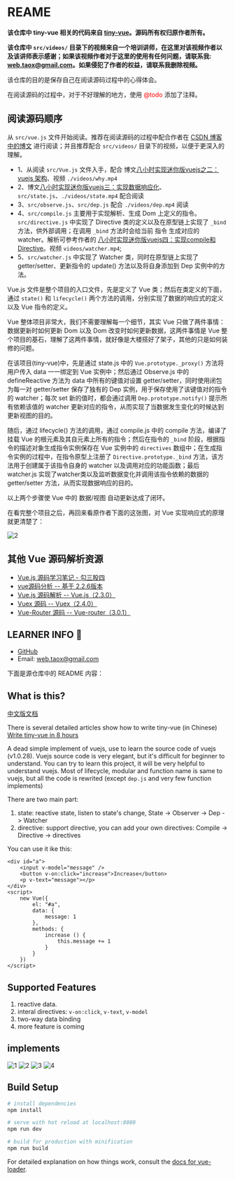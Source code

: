 # REAME

**该仓库中 tiny-vue 相关的代码来自 [tiny-vue](https://github.com/lihongxun945/tiny-vue)。源码所有权归原作者所有。**

**该仓库中 `src/videos/` 目录下的视频来自一个培训讲师，在这里对该视频作者以及该讲师表示感谢；如果该视频作者对于这里的使用有任何问题，请联系我: <web.taox@gmail.com>。如果侵犯了作者的权益，请联系我删除视频。**

该仓库的目的是保存自己在阅读源码过程中的心得体会。

在阅读源码的过程中，对于不好理解的地方，使用 <span style="color: red;">@todo</span> 添加了注释。

## 阅读源码顺序

从 `src/vue.js` 文件开始阅读。推荐在阅读源码的过程中配合作者在 [CSDN 博客中的博文](http://blog.csdn.net/lihongxun945/article/category/7259172) 进行阅读；并且推荐配合 `src/videos/` 目录下的视频，以便于更深入的理解。

* 1、从阅读 `src/Vue.js` 文件入手，配合 博文[八小时实现迷你版vuejs之二：vuejs 架构](http://blog.csdn.net/lihongxun945/article/details/78396197)、视频 `./videos/why.mp4`
* 2、博文[八小时实现迷你版vuejs三：实现数据响应化](http://blog.csdn.net/lihongxun945/article/details/78415262)、 `src/state.js`、`./videos/state.mp4` 配合阅读
* 3、`src/observe.js`、`src/dep.js` 配合 `./videos/dep.mp4` 阅读
* 4、`src/compile.js` 主要用于实现解析、生成 Dom 上定义的指令。`src/directive.js` 中实现了 Directive 类的定义以及在原型链上实现了 `_bind` 方法，供外部调用；在调用 `_bind` 方法时会给当前 指令 生成对应的 watcher。解析可参考作者的 [八小时实现迷你版vuejs四：实现compile和Directive](http://blog.csdn.net/lihongxun945/article/details/78489438)。视频 `videos/watcher.mp4`;
* 5、`src/watcher.js` 中实现了 Watcher 类，同时在原型链上实现了 getter/setter、更新指令的 update() 方法以及将自身添加到 Dep 实例中的方法。

Vue.js 文件是整个项目的入口文件，先是定义了 Vue 类；然后在类定义的下面，通过 `state()` 和 `lifecycle()` 两个方法的调用，分别实现了数据的响应式的定义以及 Vue 指令的定义。

Vue 整体项目非常大，我们不需要理解每一个细节，其实 Vue 只做了两件事情：数据更新时如何更新 Dom 以及 Dom 改变时如何更新数据，这两件事情是 Vue 整个项目的基石，理解了这两件事情，就好像是大楼搭好了架子，其他的只是如何装修的问题。

在该项目(tiny-vue)中，先是通过 state.js 中的 `Vue.prototype._proxy()` 方法将用户传入 data  一一绑定到 Vue 实例中；然后通过 Observe.js 中的 defineReactive 方法为 data 中所有的键值对设置 getter/setter，同时使用闭包为每一对 getter/setter 保存了独有的 Dep 实例，用于保存使用了该键值对的指令的 watcher；每次 set 新的值时，都会通过调用 `Dep.prototype.notify()` 提示所有依赖该值的 watcher 更新对应的指令，从而实现了当数据发生变化的时候达到更新视图的目的。

随后，通过 lifecycle() 方法的调用，通过 compile.js 中的 compile 方法，编译了挂载 Vue 的根元素及其自元素上所有的指令；然后在指令的 `_bind` 阶段，根据指令的描述对象生成指令实例保存在 Vue 实例中的 `directives` 数组中；在生成指令实例的过程中，在指令原型上注册了 `Directive.prototype._bind` 方法，该方法用于创建属于该指令自身的 watcher 以及调用对应的功能函数；最后 watcher.js 实现了watcher类以及监听数据变化并调用该指令依赖的数据的 getter/setter 方法，从而实现数据响应的目的。

以上两个步骤使 Vue 中的 数据/视图 自动更新达成了闭环。

在看完整个项目之后，再回来看原作者下面的这张图，对 Vue 实现响应式的原理就更清楚了：

![2](./imgs/2.png)

## 其他 Vue 源码解析资源

* [Vue.js 源码学习笔记 - 勾三股四](http://jiongks.name/blog/vue-code-review/)
* [vue源码分析 -- 基于 2.2.6版本](https://github.com/liutao/vue2.0-source)
* [Vue.js 源码解析 -- Vue.js（2.3.0）](https://github.com/answershuto/learnVue)
* [Vuex 源码 -- Vuex（2.4.0）](https://github.com/answershuto/learnVue/tree/master/vuex-src)
* [Vue-Router 源码 -- Vue-router（3.0.1）](https://github.com/answershuto/learnVue/tree/master/vue-router-src)

## LEARNER INFO 🐌

* [GitHub](https://github.com/Tao-Quixote)
* Email: <web.taox@gmail.com>

下面是源仓库中的 README 内容：

## What is this?

[中文版文档](./README.cn.md)

There is several detailed articles show how to write tiny-vue (in Chinese) [Write tiny-vue in 8 hours](http://blog.csdn.net/lihongxun945/article/category/7259172)

A dead simple implement of vuejs, use to learn the source code of vuejs (v1.0.28).
Vuejs source code is very elegant, but it's difficult for beginner to understand. You can try to learn this project, it will be very helpful to understand vuejs.
Most of lifecycle, modular and function name is same to vuejs, but all the code is rewrited (except `dep.js` and very few function implements)

There are two main part:

1. state: reactive state, listen to state's change, State -> Observer -> Dep -> Watcher
2. directive: support directive, you can add your own directives: Compile -> Directive -> directives

You can use it ike this:

```
<div id="a">
	<input v-model="message" />
	<button v-on:click="increase">Increase</button>
	<p v-text="message"></p>
</div>
<script>
	new Vue({
		el: "#a",
		data: {
			message: 1
		},
		methods: {
			increase () {
				this.message += 1
			}
		}
	})
</script>
```

## Supported Features

1. reactive data.
2. interal directives: `v-on:click`, `v-text`, `v-model`
3. two-way data binding
4. more feature is coming

## implements

![1](./imgs/1.png)
![2](./imgs/2.png)
![3](./imgs/3.png)
![4](./imgs/4.png)

## Build Setup

``` bash
# install dependencies
npm install

# serve with hot reload at localhost:8080
npm run dev

# build for production with minification
npm run build
```

For detailed explanation on how things work, consult the [docs for vue-loader](http://vuejs.github.io/vue-loader).
